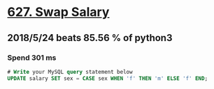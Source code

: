 # [627. Swap Salary](https://leetcode.com/problems/swap-salary/description/)

## 2018/5/24 beats 85.56 % of python3
### Spend 301 ms
```sql
# Write your MySQL query statement below
UPDATE salary SET sex = CASE sex WHEN 'f' THEN 'm' ELSE 'f' END;
```
